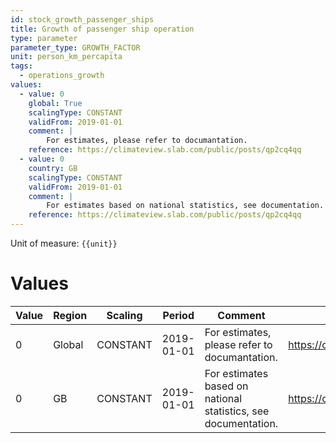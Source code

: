 ```yaml
---
id: stock_growth_passenger_ships
title: Growth of passenger ship operation
type: parameter
parameter_type: GROWTH_FACTOR
unit: person_km_percapita
tags:
  - operations_growth
values:
  - value: 0
    global: True
    scalingType: CONSTANT
    validFrom: 2019-01-01
    comment: |
        For estimates, please refer to documantation.
    reference: https://climateview.slab.com/public/posts/qp2cq4qq
  - value: 0
    country: GB
    scalingType: CONSTANT
    validFrom: 2019-01-01
    comment: |
        For estimates based on national statistics, see documentation.
    reference: https://climateview.slab.com/public/posts/qp2cq4qq
---
```



Unit of measure: `{{unit}}`


# Values


| Value | Region | Scaling | Period | Comment | Reference |
|-------|--------|---------|--------|---------|-----------|
| 0 | Global | CONSTANT | 2019-01-01 | For estimates, please refer to documantation. | https://climateview.slab.com/public/posts/qp2cq4qq |
| 0 | GB | CONSTANT | 2019-01-01 | For estimates based on national statistics, see documentation. | https://climateview.slab.com/public/posts/qp2cq4qq |


